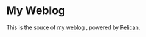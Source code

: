 # My Weblog

This is the souce of [my weblog](http://murphytalk.github.io) , powered by [Pelican](http://docs.getpelican.com/).
